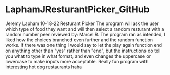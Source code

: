 # LaphamJResturantPicker_GitHub
Jeremy Lapham
10-18-22
Resturant Picker
The program will ask the user which type of food they want and will then select a random resturant with a random number
peer reviewed by: Marcel R. The program ran as intended, I liked how the choices branched even further and the random function works. If there was one thing I would say to let the play again function end on anything other than "yes" rather than "end", but the instructions do tell you what to type in what format, and even changes the uppercase or lowercase to make inputs more acceptable. Really fun program with interesting hot dog restaurants haha

